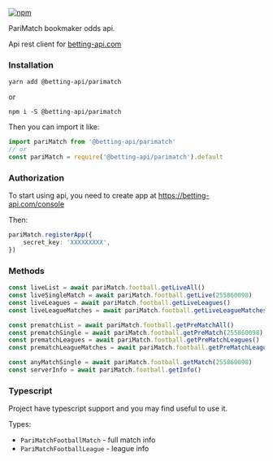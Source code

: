 [![npm](https://img.shields.io/npm/v/@betting-api/parimatch)](https://www.npmjs.com/package/@betting-api/parimatch)

PariMatch bookmaker odds api. 

Api rest client for [betting-api.com](https://betting-api.com)

### Installation

`yarn add @betting-api/parimatch`

or

`npm i -S @betting-api/parimatch`


Then you can import it like:

```typescript
import pariMatch from '@betting-api/parimatch'
// or
const pariMatch = require('@betting-api/parimatch').default
```


### Authorization

To start using api, you need to create app at 
https://betting-api.com/console

Then:

```typescript
pariMatch.registerApp({
    secret_key: 'XXXXXXXXX',
})
```


### Methods

```typescript
const liveList = await pariMatch.football.getLiveAll()
const liveSingleMatch = await pariMatch.football.getLive(255860098)
const liveLeagues = await pariMatch.football.getLiveLeagues()
const liveLeagueMatches = await pariMatch.football.getLiveLeagueMatches('league_id')

const prematchList = await pariMatch.football.getPreMatchAll()
const prematchSingle = await pariMatch.football.getPreMatch(255860098)
const prematchLeagues = await pariMatch.football.getPreMatchLeagues()
const prematchLeagueMatches = await pariMatch.football.getPreMatchLeagueMatches('league_id')

const anyMatchSingle = await pariMatch.football.getMatch(255860098)
const serverInfo = await pariMatch.football.getInfo()
```



### Typescript

Project have typescript support and you may find useful to use it.

Types:
- `PariMatchFootballMatch` - full match info
- `PariMatchFootballLeague` - league info
